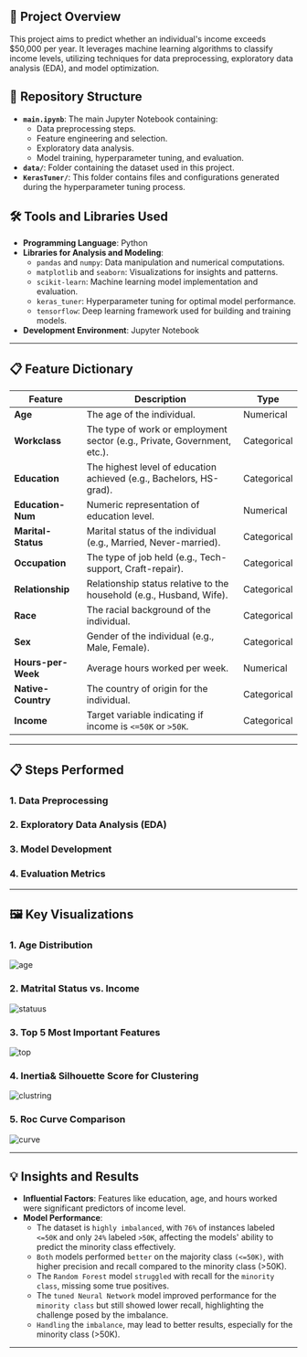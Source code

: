 ## 📝 Project Overview

This project aims to predict whether an individual's income exceeds $50,000 per year. It leverages machine learning algorithms to classify income levels, utilizing techniques for data preprocessing, exploratory data analysis (EDA), and model optimization.

## 📂 Repository Structure

- **`main.ipynb`**: The main Jupyter Notebook containing:
  - Data preprocessing steps.
  - Feature engineering and selection.
  - Exploratory data analysis.
  - Model training, hyperparameter tuning, and evaluation.
- **`data/`**: Folder containing the dataset used in this project.
- **`KerasTuner/`**: This folder contains files and configurations generated during the hyperparameter tuning process.

## 🛠️ Tools and Libraries Used

- **Programming Language**: Python
- **Libraries for Analysis and Modeling**:
  - `pandas` and `numpy`: Data manipulation and numerical computations.
  - `matplotlib` and `seaborn`: Visualizations for insights and patterns.
  - `scikit-learn`: Machine learning model implementation and evaluation.
  - `keras_tuner`: Hyperparameter tuning for optimal model performance.
  - `tensorflow`: Deep learning framework used for building and training models.
- **Development Environment**: Jupyter Notebook

---

## 📋 Feature Dictionary

| **Feature**           | **Description**                                                              | **Type**         |
|------------------------|------------------------------------------------------------------------------|------------------|
| **Age**               | The age of the individual.                                                   | Numerical        |
| **Workclass**         | The type of work or employment sector (e.g., Private, Government, etc.).      | Categorical      |
| **Education**         | The highest level of education achieved (e.g., Bachelors, HS-grad).          | Categorical      |
| **Education-Num**     | Numeric representation of education level.                                   | Numerical        |
| **Marital-Status**    | Marital status of the individual (e.g., Married, Never-married).              | Categorical      |
| **Occupation**        | The type of job held (e.g., Tech-support, Craft-repair).                     | Categorical      |
| **Relationship**      | Relationship status relative to the household (e.g., Husband, Wife).         | Categorical      |
| **Race**              | The racial background of the individual.                                     | Categorical      |
| **Sex**               | Gender of the individual (e.g., Male, Female).                               | Categorical      |
| **Hours-per-Week**    | Average hours worked per week.                                               | Numerical        |
| **Native-Country**    | The country of origin for the individual.                                    | Categorical      |
| **Income**            | Target variable indicating if income is `<=50K` or `>50K`.                  | Categorical      |

---

## 📋 Steps Performed

### 1. Data Preprocessing
### 2. Exploratory Data Analysis (EDA)
### 3. Model Development
### 4. Evaluation Metrics
---

## 🖼️ Key Visualizations

### 1. Age Distribution 
![age](https://github.com/user-attachments/assets/41a93e2c-b5a0-4c07-b99e-abf50714172a)

### 2. Matrital Status vs. Income
![statuus](https://github.com/user-attachments/assets/60773d7a-743f-43fc-87c0-11a5bbfdd126)

### 3. Top 5 Most Important Features
![top](https://github.com/user-attachments/assets/2346fabc-d9b5-4905-add0-5fa944c77dff)

### 4. Inertia& Silhouette Score for Clustering
![clustring](https://github.com/user-attachments/assets/ccc7e89b-a72d-45e0-8887-db61d36fc506)

### 5. Roc Curve Comparison
![curve](https://github.com/user-attachments/assets/90572901-bd3e-48ff-acf5-f1fb616585a5)

---

## 💡 Insights and Results

- **Influential Factors**: Features like education, age, and hours worked were significant predictors of income level.
- **Model Performance**:
  - The dataset is `highly imbalanced`, with `76%` of instances labeled `<=50K` and only `24%` labeled `>50K`, affecting the models' ability to predict the minority class effectively.
  - `Both` models performed `better` on the majority class `(<=50K)`, with higher precision and recall compared to the minority class (>50K).
  - The `Random Forest` model `struggled` with recall for the `minority class`, missing some true positives.
  - The `tuned Neural Network` model improved performance for the `minority class` but still showed lower recall, highlighting the challenge posed by the imbalance.
  - `Handling` the `imbalance`, may lead to better results, especially for the minority class (>50K).
---
